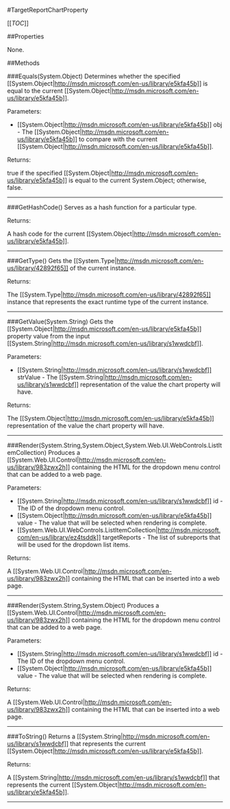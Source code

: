 #TargetReportChartProperty

[[_TOC_]]

##Properties

None.


##Methods

###Equals(System.Object)
Determines whether the specified [[System.Object|http://msdn.microsoft.com/en-us/library/e5kfa45b]] is equal to the current [[System.Object|http://msdn.microsoft.com/en-us/library/e5kfa45b]].

Parameters: 

* [[System.Object|http://msdn.microsoft.com/en-us/library/e5kfa45b]] obj  - The [[System.Object|http://msdn.microsoft.com/en-us/library/e5kfa45b]] to compare with the current [[System.Object|http://msdn.microsoft.com/en-us/library/e5kfa45b]].





Returns:

true if the specified [[System.Object|http://msdn.microsoft.com/en-us/library/e5kfa45b]] is equal to the current System.Object; otherwise, false.


---


###GetHashCode()
 Serves as a hash function for a particular type.  





Returns:

A hash code for the current [[System.Object|http://msdn.microsoft.com/en-us/library/e5kfa45b]].


---


###GetType()
Gets the [[System.Type|http://msdn.microsoft.com/en-us/library/42892f65]] of the current instance.





Returns:

The [[System.Type|http://msdn.microsoft.com/en-us/library/42892f65]] instance that represents the exact runtime type of the current instance.


---


###GetValue(System.String)
Gets the [[System.Object|http://msdn.microsoft.com/en-us/library/e5kfa45b]] property value from the input [[System.String|http://msdn.microsoft.com/en-us/library/s1wwdcbf]].

Parameters: 

* [[System.String|http://msdn.microsoft.com/en-us/library/s1wwdcbf]] strValue  - The [[System.String|http://msdn.microsoft.com/en-us/library/s1wwdcbf]] representation of the value the chart property will have.





Returns:

The [[System.Object|http://msdn.microsoft.com/en-us/library/e5kfa45b]] representation of the value the chart property will have.


---


###Render(System.String,System.Object,System.Web.UI.WebControls.ListItemCollection)
Produces a [[System.Web.UI.Control|http://msdn.microsoft.com/en-us/library/983zwx2h]] containing the HTML for the dropdown menu control that can be added to a web page.

Parameters: 

* [[System.String|http://msdn.microsoft.com/en-us/library/s1wwdcbf]] id  - The ID of the dropdown menu control.
* [[System.Object|http://msdn.microsoft.com/en-us/library/e5kfa45b]] value  - The value that will be selected when rendering is complete.
* [[System.Web.UI.WebControls.ListItemCollection|http://msdn.microsoft.com/en-us/library/ez4tsddk]] targetReports  - The list of subreports that will be used for the dropdown list items.





Returns:

A [[System.Web.UI.Control|http://msdn.microsoft.com/en-us/library/983zwx2h]] containing the HTML that can be inserted into a web page.


---


###Render(System.String,System.Object)
Produces a [[System.Web.UI.Control|http://msdn.microsoft.com/en-us/library/983zwx2h]] containing the HTML for the dropdown menu control that can be added to a web page.

Parameters: 

* [[System.String|http://msdn.microsoft.com/en-us/library/s1wwdcbf]] id  - The ID of the dropdown menu control.
* [[System.Object|http://msdn.microsoft.com/en-us/library/e5kfa45b]] value  - The value that will be selected when rendering is complete.





Returns:

A [[System.Web.UI.Control|http://msdn.microsoft.com/en-us/library/983zwx2h]] containing the HTML that can be inserted into a web page.


---


###ToString()
Returns a [[System.String|http://msdn.microsoft.com/en-us/library/s1wwdcbf]] that represents the current [[System.Object|http://msdn.microsoft.com/en-us/library/e5kfa45b]].





Returns:

A [[System.String|http://msdn.microsoft.com/en-us/library/s1wwdcbf]] that represents the current [[System.Object|http://msdn.microsoft.com/en-us/library/e5kfa45b]].


---



